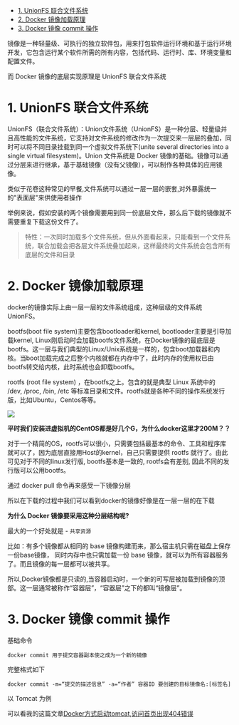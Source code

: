 - [1. UnionFS 联合文件系统](#1-unionfs-联合文件系统)
- [2. Docker 镜像加载原理](#2-docker-镜像加载原理)
- [3. Docker 镜像 commit 操作](#3-docker-镜像-commit-操作)


镜像是一种轻量级、可执行的独立软件包，用来打包软件运行环境和基于运行环境开发，它包含运行某个软件所需的所有内容，包括代码、运行时、库、环境变量和配置文件。

而 Docker 镜像的底层实现原理是 UnionFS 联合文件系统

# 1. UnionFS 联合文件系统

UnionFS（联合文件系统）：Union文件系统（UnionFS）是一种分层、轻量级并且高性能的文件系统，它支持对文件系统的修改作为一次提交来一层层的叠加，同时可以将不同目录挂载到同一个虚拟文件系统下(unite several directories into a single virtual filesystem)。Union 文件系统是 Docker 镜像的基础。镜像可以通过分层来进行继承，基于基础镜像（没有父镜像），可以制作各种具体的应用镜像。

类似于花卷这种常见的早餐,文件系统可以通过一层一层的嵌套,对外暴露统一的"表面层"来供使用者操作

举例来说，假如安装的两个镜像需要用到同一份底层文件，那么后下载的镜像就不需要重复下载这份文件了。

> 特性：一次同时加载多个文件系统，但从外面看起来，只能看到一个文件系统，联合加载会把各层文件系统叠加起来，这样最终的文件系统会包含所有底层的文件和目录

# 2. Docker 镜像加载原理

docker的镜像实际上由一层一层的文件系统组成，这种层级的文件系统UnionFS。

bootfs(boot file system)主要包含bootloader和kernel, bootloader主要是引导加载kernel, Linux刚启动时会加载bootfs文件系统，在Docker镜像的最底层是bootfs。这一层与我们典型的Linux/Unix系统是一样的，包含boot加载器和内核。当boot加载完成之后整个内核就都在内存中了，此时内存的使用权已由bootfs转交给内核，此时系统也会卸载bootfs。

rootfs (root file system) ，在bootfs之上。包含的就是典型 Linux 系统中的 /dev, /proc, /bin, /etc 等标准目录和文件。rootfs就是各种不同的操作系统发行版，比如Ubuntu，Centos等等。

![](C:\Users\Administrator\Desktop\notes2021\docker\img\docker分层.jpg)

**平时我们安装进虚拟机的CentOS都是好几个G，为什么docker这里才200M？？**

对于一个精简的OS，rootfs可以很小，只需要包括最基本的命令、工具和程序库就可以了，因为底层直接用Host的kernel，自己只需要提供 rootfs 就行了。由此可见对于不同的linux发行版, bootfs基本是一致的, rootfs会有差别, 因此不同的发行版可以公用bootfs。

通过 docker pull 命令再来感受一下镜像分层

所以在下载的过程中我们可以看到docker的镜像好像是在一层一层的在下载

**为什么 Docker 镜像要采用这种分层结构呢?**

最大的一个好处就是 - `共享资源`

比如：有多个镜像都从相同的 base 镜像构建而来，那么宿主机只需在磁盘上保存一份base镜像， 同时内存中也只需加载一份 base 镜像，就可以为所有容器服务了。而且镜像的每一层都可以被共享。

所以,Docker镜像都是只读的,当容器启动时，一个新的可写层被加载到镜像的顶部。这一层通常被称作“容器层”，“容器层”之下的都叫“镜像层”。

# 3. Docker 镜像 commit 操作

基础命令

```
docker commit 用于提交容器副本使之成为一个新的镜像
```

完整格式如下

```
docker commit -m=“提交的描述信息” -a=“作者” 容器ID 要创建的目标镜像名:[标签名]
```

以 Tomcat 为例

可以看我的这篇文章[Docker方式启动tomcat,访问首页出现404错误](./Docker方式启动tomcat,访问首页出现404错误.md)